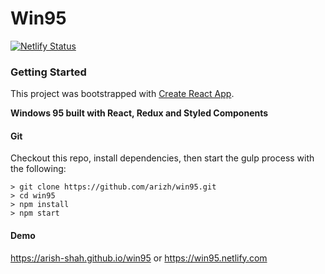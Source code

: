 # Win95

[![Netlify Status](https://api.netlify.com/api/v1/badges/a59b82d5-81ca-43cb-a781-1d8cc5ec7721/deploy-status)](https://app.netlify.com/sites/win95/deploys)

### Getting Started

This project was bootstrapped with [Create React App](https://github.com/facebookincubator/create-react-app).

**Windows 95 built with React, Redux and Styled Components**

#### Git

Checkout this repo, install dependencies, then start the gulp process with the following:

```
> git clone https://github.com/arizh/win95.git
> cd win95
> npm install
> npm start
```

#### Demo

https://arish-shah.github.io/win95 or https://win95.netlify.com
